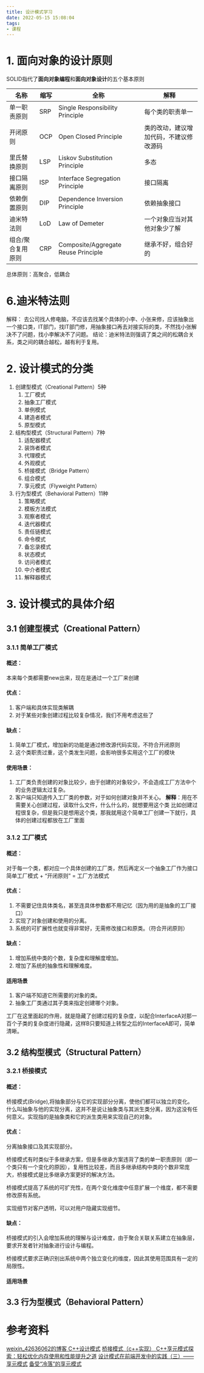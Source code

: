 ```yaml
---
title: 设计模式学习
date: 2022-05-15 15:08:04
tags:
- 课程
---
```


# 1. 面向对象的设计原则

SOLID指代了**面向对象编程**和**面向对象设计**的五个基本原则

| 名称        | 缩写  | 全称                                  | 解释                  |
| --------- | --- | ----------------------------------- | ------------------- |
| 单一职责原则    | SRP | Single Responsibility Principle     | 每个类的职责单一            |
| 开闭原则      | OCP | Open Closed Principle               | 类的改动，建议增加代码，不建议修改源码 |
| 里氏替换原则    | LSP | Liskov Substitution Principle       | 多态                  |
| 接口隔离原则    | ISP | Interface Segregation Principle     | 接口隔离                |
| 依赖倒置原则    | DIP | Dependence Inversion Principle      | 依赖抽象接口              |
| 迪米特法则     | LoD | Law of Demeter                      | 一个对象应当对其他对象少了解      |
| 组合/聚合复用原则 | CRP | Composite/Aggregate Reuse Principle | 继承不好，组合好的           |

总体原则：高聚合，低耦合
# 6.迪米特法则
解释：
去公司找人修电脑，不应该去找某个具体的小李、小张来修，应该抽象出一个接口类，IT部门，找IT部门修，用抽象接口再去对接实际的类，不然找小张解决不了问题，找小李解决不了问题。
结论：迪米特法则强调了类之间的松耦合关系，类之间的耦合越松，越有利于复用。

# 2. 设计模式的分类

1. 创建型模式（Creational Pattern）5种
   1. 工厂模式
   2. 抽象工厂模式
   3. 单例模式
   4. 建造者模式
   5. 原型模式
2. 结构型模式（Structural Pattern）7种
   1. 适配器模式
   2. 装饰者模式
   3. 代理模式
   4. 外观模式
   5. 桥接模式（Bridge Pattern）
   6. 组合模式
   7. 享元模式（Flyweight Pattern）
3. 行为型模式（Behavioral Pattern）11种
   1. 策略模式
   2. 模板方法模式
   3. 观察者模式
   4. 迭代器模式
   5. 责任链模式
   6. 命令模式
   7. 备忘录模式
   8. 状态模式
   9. 访问者模式
   10. 中介者模式
   11. 解释器模式


# 3. 设计模式的具体介绍

## 3.1 创建型模式（Creational Pattern）
### 3.1.1 简单工厂模式
#### 概述：
本来每个类都需要new出来，现在是通过一个工厂来创建
#### 优点：
1. 客户端和具体实现类解耦
2. 对于某些对象创建过程比较复杂情况，我们不用考虑这些了
#### 缺点：
1. 简单工厂模式，增加新的功能是通过修改源代码实现，不符合开闭原则
2. 这个类职责过重，这个类发生问题，会影响很多实用这个工厂的模块
#### 使用场景：
1. 工厂类负责创建的对象比较少，由于创建的对象较少，不会造成工厂方法中个的业务逻辑太过复杂。
2. 客户端只知道传入工厂类的参数，对于如何创建对象并不关心。
**解释**：用在不需要关心创建过程，读取什么文件，什么什么的，就想要用这个类
比如创建过程很复杂，但是我只是想用这个类，那我就用这个简单工厂创建一下就行，具体的创建过程都放在工厂里面





### 3.1.2 工厂模式
#### 概述：
对于每一个类，都对应一个具体创建的工厂类，然后再定义一个抽象工厂作为接口
简单工厂模式 + “开闭原则” = 工厂方法模式
#### 优点：
1. 不需要记住具体类名，甚至连具体参数都不用记忆（因为用的是抽象的工厂接口）
2. 实现了对象创建和使用的分离。
3. 系统的可扩展性也就变得非常好，无需修改接口和原类。（符合开闭原则）
#### 缺点：
1. 增加系统中类的个数，复杂度和理解度增加。
2. 增加了系统的抽象性和理解难度。
#### 适用场景
1. 客户端不知道它所需要的对象的类。
2. 抽象工厂类通过其子类来指定创建哪个对象。



工厂在这里面起的作用，就是隐藏了创建过程的复杂度，以配合InterfaceA对那一百个子类的复杂度进行隐藏，这样B只要知道上转型之后的InterfaceA即可，简单清晰。


## 3.2 结构型模式（Structural Pattern）


### 3.2.1 桥接模式

#### 概述：
桥接模式(Bridge),将抽象部分与它的实现部分分离，使他们都可以独立的变化。什么叫抽象与他的实现分离，这并不是说让抽象类与其派生类分离，因为这没有任何意义。实现指的是抽象类和它的派生类用来实现自己的对象。
#### 优点：
分离抽象接口及其实现部分。

桥接模式有时类似于多继承方案，但是多继承方案违背了类的单一职责原则（即一个类只有一个变化的原因），复用性比较差，而且多继承结构中类的个数非常庞大，桥接模式是比多继承方案更好的解决方法。

桥接模式提高了系统的可扩充性，在两个变化维度中任意扩展一个维度，都不需要修改原有系统。

实现细节对客户透明，可以对用户隐藏实现细节。
#### 缺点：
桥接模式的引入会增加系统的理解与设计难度，由于聚合关联关系建立在抽象层，要求开发者针对抽象进行设计与编程。

桥接模式要求正确识别出系统中两个独立变化的维度，因此其使用范围具有一定的局限性。
#### 适用场景



## 3.3 行为型模式（Behavioral Pattern）





# 参考资料
[weixin_42636062的博客 C++设计模式](https://blog.csdn.net/weixin_42636062/category_11313224.html)
[桥接模式（c++实现） ](https://www.cnblogs.com/wzxNote/p/12917281.html)
[C++享元模式探索：轻松优化内存使用和性能提升之道](https://developer.aliyun.com/article/1463784)
[设计模式在前端开发中的实践（三）——享元模式](https://juejin.cn/post/7323048733787226152?searchId=202411261635595727A47103E59B9498EF)
[备受“冷落”的享元模式](https://juejin.cn/post/7242911173723979833?searchId=202411261635595727A47103E59B9498EF)
















































